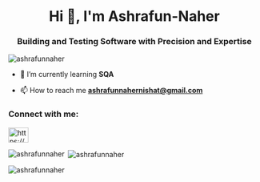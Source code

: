 <h1 align="center">Hi 👋, I'm Ashrafun-Naher</h1>
<h3 align="center">Building and Testing Software with Precision and Expertise</h3>

<p align="left"> <img src="https://komarev.com/ghpvc/?username=ashrafunnaher&label=Profile%20views&color=0e75b6&style=flat" alt="ashrafunnaher" /> </p>




- 🌱 I’m currently learning **SQA**

- 📫 How to reach me **ashrafunnahernishat@gmail.com**

<h3 align="left">Connect with me:</h3>
<p align="left">
<a href="https://linkedin.com/in/https://www.linkedin.com/in/ashrafun-naher-programmer/" target="blank"><img align="center" src="https://raw.githubusercontent.com/rahuldkjain/github-profile-readme-generator/master/src/images/icons/Social/linked-in-alt.svg" alt="https://www.linkedin.com/in/ashrafun-naher-programmer/" height="30" width="40" /></a>
</p>



<p><img align="left" src="https://github-readme-stats.vercel.app/api/top-langs?username=ashrafunnaher&show_icons=true&locale=en&layout=compact" alt="ashrafunnaher" /></p>

<p>&nbsp;<img align="center" src="https://github-readme-stats.vercel.app/api?username=ashrafunnaher&show_icons=true&locale=en" alt="ashrafunnaher" /></p>

<p><img align="center" src="https://github-readme-streak-stats.herokuapp.com/?user=ashrafunnaher&" alt="ashrafunnaher" /></p>
